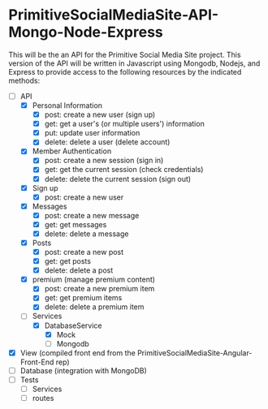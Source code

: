 # PrimitiveSocialMediaSite-API-Mongo-Node-Express
This will be the an API for the Primitive Social Media Site project. This version of the API will be written in Javascript using Mongodb, Nodejs, and Express to provide access to the following resources by the indicated methods:
- [ ] API
  - [x] Personal Information
    - [x] post: create a new user (sign up)
    - [x] get: get a user's (or multiple users') information
    - [x] put: update user information
    - [x] delete: delete a user (delete account)
  - [x] Member Authentication
    - [x] post: create a new session (sign in)
    - [x] get: get the current session (check credentials)
    - [x] delete: delete the current session (sign out)
  -[x] Sign up
    - [x] post: create a new user
  - [x] Messages
    - [x] post: create a new message
    - [x] get: get messages
    - [x] delete: delete a message
  - [x] Posts
    - [x] post: create a new post
    - [x] get: get posts
    - [x] delete: delete a post
  - [x] premium (manage premium content)
    - [x] post: create a new premium item
    - [x] get: get premium items
    - [x] delete: delete a premium item
  - [ ] Services
    - [x] DatabaseService
      - [x] Mock
      - [ ] Mongodb
- [x] View (compiled front end from the PrimitiveSocialMediaSite-Angular-Front-End rep)
- [ ] Database (integration with MongoDB)
- [ ] Tests
  - [ ] Services
  - [ ] routes
